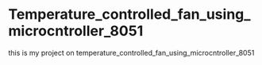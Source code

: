 # Temperature_controlled_fan_using_microcntroller_8051
this is my project on temperature_controlled_fan_using_microcntroller_8051

